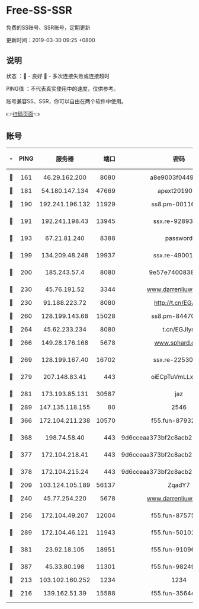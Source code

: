 # Free-SS-SSR

免费的SS账号、SSR账号，定期更新

更新时间：2019-03-30 09:25 +0800

## 说明

状态     ：🙂 - 良好 🙁 - 多次连接失败或连接超时

PING值   ：不代表真实使用中的速度，仅供参考。

账号兼容SS、SSR，你可以自由在两个软件中使用。

👉[扫码页面](https://liesauer.github.io/Free-SS-SSR/)👈

## 账号

|-|PING|服务器|端口|密码|加密方式|区域|
|:----:|:----:|:-----:|-----:|:----:|:----:|:----:|
|🙂|161|46.29.162.200|8080|a8e9003f0449cea5|chacha20-ietf|RU|
|🙂|181|54.180.147.134|47669|apext2019001|chacha20|KR|
|🙂|190|192.241.196.132|11929|ss8.pm-00116909|aes-256-cfb|US|
|🙂|191|192.241.198.43|13945|ssx.re-92893313|aes-256-cfb|US|
|🙂|193|67.21.81.240|8388|password|aes-256-cfb|US|
|🙂|199|134.209.48.248|19937|ssx.re-49001523|aes-256-cfb|US|
|🙂|200|185.243.57.4|8080|9e57e7400838a01e|chacha20-ietf|US|
|🙂|230|45.76.191.52|3344|www.darrenliuwei.com|aes-256-cfb|JP|
|🙂|230|91.188.223.72|8080|http://t.cn/EGJIyrl|rc4-md5|RU|
|🙂|260|128.199.143.68|15028|ss8.pm-84470034|aes-256-cfb|SG|
|🙂|264|45.62.233.234|8080|t.cn/EGJIyrl|rc4-md5|CA|
|🙂|266|149.28.176.168|5678|www.sphard.com|aes-256-cfb|AU|
|🙂|269|128.199.167.40|16702|ssx.re-22530324|aes-256-cfb|SG|
|🙂|279|207.148.83.41|443|oiECpTuVmLLxk4Ts|aes-256-cfb|AU|
|🙂|281|173.193.85.131|30587|jaz|aes-256-cfb|US|
|🙂|289|147.135.118.155|80|2546|chacha20|US|
|🙂|366|172.104.211.238|10570|f55.fun-87932091|aes-256-cfb|US|
|🙂|368|198.74.58.40|443|9d6cceaa373bf2c8acb22e60b6a58be6|aes-256-cfb|US|
|🙂|377|172.104.218.41|443|9d6cceaa373bf2c8acb22e60b6a58be6|aes-256-cfb|US|
|🙂|378|172.104.215.24|443|9d6cceaa373bf2c8acb22e60b6a58be6|aes-256-cfb|US|
|🙂|209|103.124.105.189|56137|ZqadY7|chacha20|US|
|🙂|240|45.77.254.220|5678|www.darrenliuwei.com|aes-256-cfb|SG|
|🙂|256|172.104.49.207|12004|f55.fun-87575174|aes-256-cfb|SG|
|🙂|289|172.104.46.121|11943|f55.fun-50101204|aes-256-cfb|SG|
|🙂|381|23.92.18.105|18951|f55.fun-91096122|aes-256-cfb|US|
|🙂|387|45.33.80.198|11301|f55.fun-98249734|aes-256-cfb|US|
|🙁|213|103.102.160.252|1234|1234|rc4-md5|JP|
|🙁|216|139.162.51.39|15588|f55.fun-35644357|aes-256-cfb|SG|
